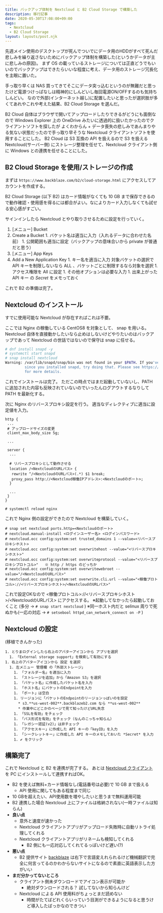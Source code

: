 ```yaml
---
title: バックアップ体制を Nextcloud と B2 Cloud Storage で構築した
description: 移行記事
date: 2020-05-30T17:08:00+09:00
tags:
  - Nextcloud
  - B2 Cloud Storage
layout: layouts/post.njk
---
```

先週メイン使用のデスクトップが死んでついでにデータ用のHDDがすべて死んだ悲しみを繰り返さないためにバックアップ体制を構築した(というかデータが主に悲しみの原因)。
まず OS の載っているストレージについては正直どうでもいいのでバックアップはできたらいいな程度に考え、データ用のストレージ冗長化を主眼に置いた。

手っ取り早くは NAS 買ってきてそこにデータ突っ込むというのが無難だと思ったけど電源つけっぱなしは精神的にしんどいし毎回電源ON/OFFするのも気持ちしんどい。
なので外部(インターネット越し)に配置したいと思ったが選択肢が多くてあれやこれや考えた結果、B2 Cloud Storage を選んだ。

B2 Cloud 自体はブラウザで開いてアップロードしたりできるがどうにも面倒なので Windows Explorer 上の OneDrive みたいに透過的に扱いたかったのでクライアントソフトを探したが
よくわからん + データ喪失の悲しみであんまりやる気ない状態だったので手っ取り早そうな Nextcloud クライアントソフトを使用することにした。
B2 Cloud は S3 互換の API を扱えるので S3 を扱える Nextcloud(サーバー側) にストレージ整理を任せて、Nextcloud クライアント側に Windows との連携を任せることにした。

## B2 Cloud Storage を使用/ストレージの作成

まずは `https://www.backblaze.com/b2/cloud-storage.html` にアクセスしてアカウントを作成する。

B2 Cloud Storage (以下 B2) はカード情報がなくても 10 GB まで保存できるので動作確認・使用感を得るには都合がよい。なによりカード入力しなくても試せる安心感がすごい。

サインインしたら Nextcloud とやり取りさせるために設定を行っていく。

1. [メニュー] Bucket
  1. Create a Bucket
    1. バケット名は適当に入力（入れるデータに合わせた名前）
    1. 公開範囲も適当に設定（バックアップの意味合いから private が普通だと思う）
1. [メニュー] App Keys
  1. Add a New Application Key
    1. キー名を適当に入力
    対象バケットの選択で API キーを制限しないなら ALL 、バケットごとに制限するなら対象を選択
    1. アクセス権限を All に設定
    1. その他オプションは必要な入力
    1. 出来上がった API キー の *Secret* をメモっておく

これで B2 の準備は完了。


## Nextcloud のインストール

すでに使用可能な Nextcloud が存在すればこれは不要。

ここでは Nginx の稼働している CentOS8 を対象として、 snap を用いる。
Nextcloud 自体を直接動かしたいなら止めはしないけどやりたいのはバックアップであって Nextcloud の世話ではないので保守は snap に任せる。

```bash
# dnf install snapd -y
# systemctl start snapd
# snap install nextcloud
Warning: /var/lib/snapd/snap/bin was not found in your $PATH. If you've not restarted your session
         since you installed snapd, try doing that. Please see https://forum.snapcraft.io/t/9469
         for more details.
```

これでインストールは完了。
ただこの時点ではまだ起動していないし、PATH に追加された内容も反映されていないのでいったんログアウトするなりして PATH を最新化する。

次に Nginx のリバースプロキシ設定を行う。
適当なディレクティブに適当に設定値を入力。

```
http {
 ...
 # アップロードサイズの変更
 client_max_body_size 5g;

 ...

 server {
  ...
  
  # リバースプロキシとして動作させる
  location /<NextcloudのURLパス> {
   rewrite ^/<NextcloudのURLパス>(.*) $1 break;
   proxy_pass http://<Nextcloud稼働IPアドレス>:<Nextcloudのポート>;
  }
  
  ...
 }
}
```

```
# systemctl reload nginx
```

これで Nginx 側の設定ができたので Nextcloud を構築していく。

```
# snap set nextcloud ports.http=<Nextcloudのポート>
# nextcloud.manual-install <ログインユーザー名> <ログインパスワード>
# nextcloud.occ config:system:set trusted_domains 1 --value=<リバースプロキシホスト>
# nextcloud.occ config:system:set overwritehost --value="<リバースプロキシホスト>"
# nextcloud.occ config:system:set overwriteprotocol --value="<リバースプロキシプロトコル>"   ※ http / https のどっちか
# nextcloud.occ config:system:set overwritewebroot --value="/<NextcloudのURLパス>"
# nextcloud.occ config:system:set overwrite.cli.url --value="<稼働プロトコル>://<リバースプロキシホスト>/<NextcloudのURLパス>"
```

これで設定OKなので <稼働プロトコル>://<リバースプロキシホスト>/<NextcloudのURLパス> にアクセスする。
※起動してなかったら起動しておくこと (多分 -> `# snap start nextcloud` )
※同一ホスト内だと selinux 周りで死ぬかも(一応の対応 -> `# setsebool httpd_can_network_connect on -P` )

## Nextcloud の設定

(移植できんかった)

```
1. とりまログインしたら右上のアバターアイコンから アプリを選択
  1. 「External storage support」を検索して有効にする
1. 右上のアバターアイコンから 設定 を選択
  1. 左メニュー 管理欄 の「外部ストレージ」
    1. 「フォルダー名」を適当に入力
    1. 「ストレージを追加」から「Amazon S3」を選択
    1. 「バケット名」に作成したバケット名を入力
    1. 「ホスト名」にバケットのEndpointを入力
    1. 「ポート」は空白
    1. リージョンに「バケットのEndpointのリージョンっぽいのを設定
      * s3.**us-west-002**.backblazeb2.com なら **us-west-002**
      * 作業中にどこかのページで見て知ったけどURL失念
    1. 「SSLを有効」をチェック
    1. 「パス形式を有効」をチェック（なんのこっちゃ知らん）
    1. 「レガシー認証(v2)」は非チェック
    1. 「アクセスキー」に作成した API キーの「keyID」を入力
    1. 「シークレットキー」に作成した API キーのメモしておいた *Secret* を入力
    1. ✔ をクリック
```

## 構築完了

これで Nextcloud と B2 を連携が完了する。
あとは [Nextcloud クライアント](https://nextcloud.com/install/#install-clients) を PC にインストールして連携すればOK。

* B2 を使えば無料+カード情報なし(電話番号は必要)で 10 GB まで扱える
  * API 使用に関してもある程度まで同じ
* 10 GBを超えたい、API使用数を増やしたいと思うまで無料運用可能
* B2 連携した場合 Nextcloud 上にファイルは格納されない(一時ファイルは知らん)
* **良い点**
  * 意外と速度が速かった
  * Nextcloud クライアントアプリがアップロード失敗時に自動リトライ処理してくれる
  * Nextcloud クライアントアプリがリネームも検知してくれる
    * B2 側にも一応対応してくれてるっぽいけど遅い(?)
* **悪い点**
  * B2 提供サイト [backblaze](https://www.backblaze.com/) は右下で言語変えれられるけど機械翻訳で完全に何言ってるのかわからないサイトになるので素直に英語表示した方がいい
* **まだ分かってないところ**
  * クライアント側未ダウンロードでアイコン表示が可能か
    * 絶対ダウンロードされる？ 試してないから知らんけど
  * Nextcloud による API 使用料がちょっとまだ読めない
    * 時間がたてばどれくらいっていう目測ができるようになると思うけど導入したばっかなのできつい
